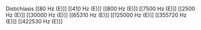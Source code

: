 Distichiasis
[[80 Hz (E)]]
[[410 Hz (E)]]
[[800 Hz (E)]]
[[7500 Hz (E)]]
[[2500 Hz (E)]]
[[30000 Hz (E)]]
[[65310 Hz (E)]]
[[125000 Hz (E)]]
[[355720 Hz (E)]]
[[422530 Hz (E)]]